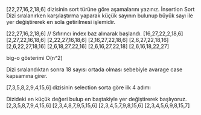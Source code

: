 [22,27,16,2,18,6] dizisinin sort türüne göre aşamalarını yazınız.
İnsertion Sort
Dizi sıralanırken karşılaştırma yaparak küçük sayının bulunup büyük sayı ile yer değiştirerek en sola getirilmesi işlemidir.

[22,27,16,2,18,6] // Sıfırıncı index baz alınarak başlandı.
[16,27,22,2,18,6]
[2,27,22,16,18,6]
[2,22,27,16,18,6]
[2,16,27,22,18,6]
[2,6,27,22,18,16]
[2,6,22,27,18,16]
[2,6,18,27,22,16]
[2,6,16,27,22,18]
[2,6,16,18,22,27]

big-o gösterimi O(n^2)

Dizi sıralandıktan sonra 18 sayısı ortada olması sebebiyle avarage case kapsamına girer.

[7,3,5,8,2,9,4,15,6] dizisinin selection sorta göre ilk 4 adımı 

Dizideki en küçük değeri bulup en baştakiyle yer değiştirerek başlıyoruz.
[2,3,5,8,7,9,4,15,6]
[2,3,4,8,7,9,5,15,6]
[2,3,4,5,7,9,8,15,6]
[2,3,4,5,6,9,8,15,7]

